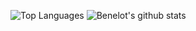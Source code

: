 ![Top Languages](https://github-readme-stats.vercel.app/api/top-langs/?username=benelot&hide_border=true&theme=dark&layout=compact&langs_count=6&bg_color=0D1117) ![Benelot's github stats](https://github-readme-stats.vercel.app/api?username=benelot&hide_border=true&theme=dark&bg_color=0D1117&hide_title=true&hide=issues&show_icons=true&include_all_commits=true&count_private=true&hide_rank=true)

<!--
**benelot/benelot** is a ✨ _special_ ✨ repository because its `README.md` (this file) appears on your GitHub profile.

Here are some ideas to get you started:

- 🔭 I’m currently working on ...
- 🌱 I’m currently learning ...
- 👯 I’m looking to collaborate on ...
- 🤔 I’m looking for help with ...
- 💬 Ask me about ...
- 📫 How to reach me: ...
- 😄 Pronouns: ...
- ⚡ Fun fact: ...
-->
